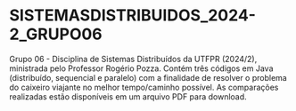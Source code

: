 # SISTEMASDISTRIBUIDOS_2024-2_GRUPO06
Grupo 06 - Disciplina de Sistemas Distribuídos da UTFPR (2024/2), ministrada pelo Professor Rogério Pozza. Contém três códigos em Java (distribuído, sequencial e paralelo) com a finalidade de resolver o problema do caixeiro viajante no melhor tempo/caminho possível. As comparações realizadas estão disponíveis em um arquivo PDF para download.
